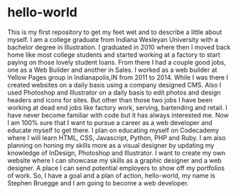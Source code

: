 # hello-world
This is my first repository to get my feet wet and to describe a little about myself.
I am a college graduate from Indiana Wesleyan University with a bachelor degree in Illustration. I graduated in 2010 where then I moved back home like most college students and started working at a factory to start paying on those lovely student loans. From there I had a couple good jobs, one as a Web Builder and another in Sales. I worked as a web builder at Yellow Pages group in Indianapolis,IN from 2011 to 2014. While I was there I created websites on a daily basis using a company designed CMS. Also I used Photoshop and Illustrator on a daily basis to edit photos and design headers and icons for sites. But other than those two jobs I have been working at dead end jobs like factory work, serving, bartending and retail. I have never become familiar with code but it has always interested me. Now I am 100% sure that I want to pursue a career as a web developer and educate myself to get there. I plan on educating myself on Codecademy where I will learn HTML, CSS, Javascript, Python, PHP and Ruby. I am also planning on honing my skills more as a visual designer by updating my knowledge of InDesign, Photoshop and Illustrator. I want to create my own website where I can showcase my skills as a graphic designer and a web designer. A place I can send potential employers to show off my portfolios of work. So, I have a goal and a plan of action, hello-world, my name is Stephen Bruegge and I am going to become a web developer.
